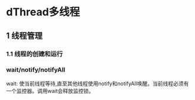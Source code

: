 # dThread多线程  
## 1 线程管理
### 1.1 线程的创建和运行

### wait/notify/notifyAll
wait:
使当前线程等待,直至其他线程使用notify和notifyAll唤醒。当前线程必须有一个监控器。调用wait会释放监控锁。
